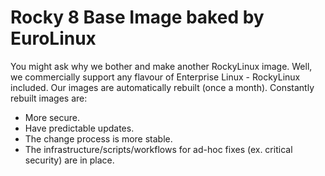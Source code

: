 # Rocky 8 Base Image baked by EuroLinux

You might ask why we bother and make another RockyLinux image. Well, we commercially support any flavour of Enterprise Linux - RockyLinux included. Our images are automatically rebuilt (once a month). Constantly rebuilt images are:

- More secure.
- Have predictable updates. 
- The change process is more stable.
- The infrastructure/scripts/workflows for ad-hoc fixes (ex. critical security) are in place.
